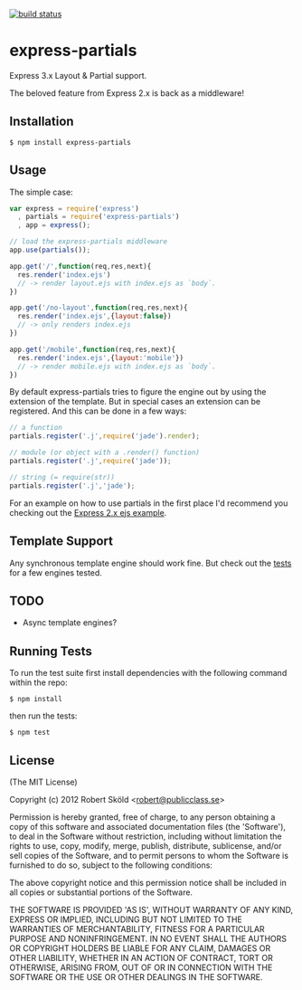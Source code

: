 [![build status](https://secure.travis-ci.org/publicclass/express-partials.png)](http://travis-ci.org/publicclass/express-partials)
# express-partials

Express 3.x Layout & Partial support.

The beloved feature from Express 2.x is back as a middleware!


## Installation

    $ npm install express-partials


## Usage

The simple case:
   
```javascript
var express = require('express')
  , partials = require('express-partials')
  , app = express();

// load the express-partials middleware
app.use(partials());

app.get('/',function(req,res,next){
  res.render('index.ejs') 
  // -> render layout.ejs with index.ejs as `body`.
})

app.get('/no-layout',function(req,res,next){
  res.render('index.ejs',{layout:false})
  // -> only renders index.ejs
})

app.get('/mobile',function(req,res,next){
  res.render('index.ejs',{layout:'mobile'})
  // -> render mobile.ejs with index.ejs as `body`.
})
```

By default express-partials tries to figure the engine out by using the extension of the template. But in special cases an extension can be registered. And this can be done in a few ways:

```javascript
// a function
partials.register('.j',require('jade').render); 

// module (or object with a .render() function)
partials.register('.j',require('jade')); 

// string (= require(str))
partials.register('.j','jade'); 
```

For an example on how to use partials in the first place I'd recommend you checking out the [Express 2.x ejs example](https://github.com/visionmedia/express/tree/2.x/examples/ejs).

## Template Support

Any synchronous template engine should work fine. But check out the [tests](./test/test.partials.register.js) for a few engines tested.


## TODO

 - Async template engines?


## Running Tests

To run the test suite first install dependencies with the following command within the repo:

    $ npm install

then run the tests:

    $ npm test


## License 

(The MIT License)

Copyright (c) 2012 Robert Sk&ouml;ld &lt;robert@publicclass.se&gt;

Permission is hereby granted, free of charge, to any person obtaining
a copy of this software and associated documentation files (the
'Software'), to deal in the Software without restriction, including
without limitation the rights to use, copy, modify, merge, publish,
distribute, sublicense, and/or sell copies of the Software, and to
permit persons to whom the Software is furnished to do so, subject to
the following conditions:

The above copyright notice and this permission notice shall be
included in all copies or substantial portions of the Software.

THE SOFTWARE IS PROVIDED 'AS IS', WITHOUT WARRANTY OF ANY KIND,
EXPRESS OR IMPLIED, INCLUDING BUT NOT LIMITED TO THE WARRANTIES OF
MERCHANTABILITY, FITNESS FOR A PARTICULAR PURPOSE AND NONINFRINGEMENT.
IN NO EVENT SHALL THE AUTHORS OR COPYRIGHT HOLDERS BE LIABLE FOR ANY
CLAIM, DAMAGES OR OTHER LIABILITY, WHETHER IN AN ACTION OF CONTRACT,
TORT OR OTHERWISE, ARISING FROM, OUT OF OR IN CONNECTION WITH THE
SOFTWARE OR THE USE OR OTHER DEALINGS IN THE SOFTWARE.
